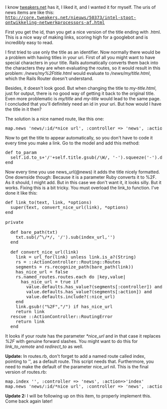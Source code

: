 I know <a href="http://tweakers.net" title="tweakers.net" target="_blank">tweakers.net</a> has it, I liked it, and I wanted it for myself. The uris of news items are like this: <tt>http://core.tweakers.net/nieuws/50373/intel-stoot-ontwikkeling-netwerkprocessors-af.html</tt>

First you get the id, than you get a nice version of the title ending with .html. This is a nice way of making links, scoring high for a googlebot and is incredibly easy to read.

I first tried to use only the title as an identifier. Now normally there would be a problem with having titles in your uri. First of all you might want to have special characters in your title. Rails automatically converts them back into the characters they are when evaluating the routes, so it would result in this problem: <em>/news/my%2Ftitle.html</em> would evaluate to <em>/news/my/title.html</em>, which the Rails Router doesn't understand.<!--more-->

Besides, it doesn't look good. But when changing the title to <em>my-title.html</em>, just for output, there is no good way of getting it back to the original title. Even more problematic is <em>my/title</em> and <em>my-title</em> would lead to the same page. I concluded that you'll definitely need an id in your uri. But how would I have the title in it then?

The solution is a nice named route, like this one:

<pre lang="rails">map.news 'news/:id/*nice_url', :controller => 'news', :action => 'show'</pre>
Now to get the title to appear automatically, so you don't have to code it every time you make a link. Go to the model and add this method:

<pre lang="rails">
def to_param
  self.id.to_s+'/'+self.title.gsub(/\W/, '-').squeeze('-').downcase+'.html'
end</pre>
Now every time you use news_url(@news) it adds the title nicely formatted. One downside though: Because it is a parameter Ruby converts it to %2F. As it should, I might add. But in this case we don't want it, it looks silly. But it works. Fixing this is a bit tricky. You must overload the link_to function. I've done it like this:
<pre lang="rails">
def link_to(text, link, *options)
  super(text, convert_nice_url(link), *options)
end

private

  def bare_path(txt)
    txt.sub(/^\/*/, '/').sub(index_url,'')
  end

  def convert_nice_url(link)
    link = url_for(link) unless link.is_a?(String)
    rs = ::ActionController::Routing::Routes
    segments = rs.recognize_path(bare_path(link))
    has_nice_url = false
    rs.named_routes.routes.each do |key,value|
      has_nice_url = true if
        value.defaults.has_value?(segments[:controller]) and
        value.defaults.has_value?(segments[:action]) and
        value.defaults.include?(:nice_url)
    end
    link.gsub!("%2F","/") if has_nice_url
    return link
  rescue ::ActionController::RoutingError
    return link
  end</pre>
It looks if your route has the parameter <em>*nice_url</em> and in that case it replaces <em>%2F</em> with genuine forward slashes. You might want to do this for <em>link_to_remote</em> and <em>redirect_to</em> as well.

<strong>Update:</strong> In routes.rb, don't forget to add a named route called index, pointing to '', as a default route. This script needs that. Furthermore, you need to make the default of the parameter nice_url nil. This is the final version of routes.rb:
<pre lang="rails">
map.index '', :controller => 'news', :action=>'index'
map.news 'news/:id/*nice_url', :controller => 'news', :action => 'show', :nice_url => nil</pre>
<strong>Update 2:</strong> I will be following up on this item, to properly implement this. Come back again later!